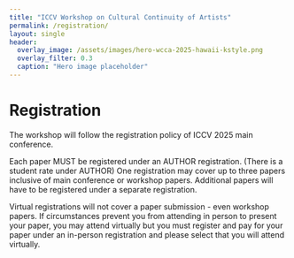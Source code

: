 ```yaml
---
title: "ICCV Workshop on Cultural Continuity of Artists"
permalink: /registration/
layout: single
header:
  overlay_image: /assets/images/hero-wcca-2025-hawaii-kstyle.png
  overlay_filter: 0.3
  caption: "Hero image placeholder"
---
```



# Registration

The workshop will follow the registration policy of ICCV 2025 main conference. 

Each paper MUST be registered under an AUTHOR registration.  (There is a student rate under AUTHOR) One registration may cover up to three papers inclusive of main conference or workshop papers. Additional papers will have to be registered under a separate registration.

Virtual registrations will not cover a paper submission - even workshop papers. If circumstances prevent you from attending in person to present your paper, you may attend virtually but you must register and pay for your paper under an in-person registration and please select that you will attend virtually.

